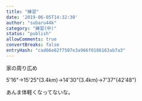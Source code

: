 ```yaml
---
title: "練習"
date: '2019-06-05T14:32:30'
author: "subaru44k"
category: "練習(中)"
status: "publish"
allowComments: true
convertBreaks: false
entryHash: "cad66e62f7507e3a966f0186163ab7a3"
---
```

家の周り広め

5'16"→15'25"(3.4km)→14'30"(3.4km)→7'37"(42'48")

あんま体軽くなってないな。
